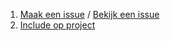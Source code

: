 1. [Maak een issue](https://github.com/thibmaek/thib-en-kev-gaan-zo-iets-zots-doen-met-printplaten-enal/issues/new) / [Bekijk een issue](https://github.com/thibmaek/thib-en-kev-gaan-zo-iets-zots-doen-met-printplaten-enal/issues)
2. [Include op project](https://github.com/thibmaek/thib-en-kev-gaan-zo-iets-zots-doen-met-printplaten-enal/projects/1)
